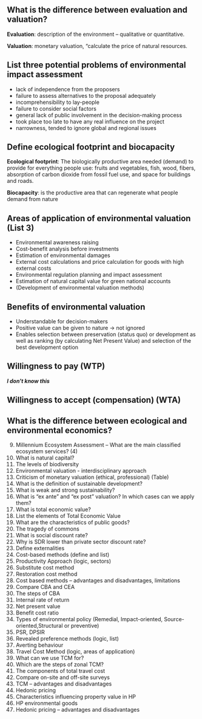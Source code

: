 ## What is the difference between evaluation and valuation?
**Evaluation**: description of the environment – qualitative or quantitative.

**Valuation**: monetary valuation, “calculate the price of natural resources.


## List three potential problems of environmental impact assessment
- lack of independence from the proposers
- failure to assess alternatives to the proposal adequately
- incomprehensibility to lay-people
- failure to consider social factors
- general lack of public involvement in the decision-making process
- took place too late to have any real influence on the project
- narrowness, tended to ignore global and regional issues

## Define ecological footprint and biocapacity
**Ecological footprint**: The biologically productive area needed (demand) to provide for everything people use: fruits and vegetables, fish, wood, fibers, absorption of carbon dioxide from fossil fuel use, and space for buildings and roads.

**Biocapacity**: is the productive area that can regenerate what people demand from nature


## Areas of application of environmental valuation (List 3)
- Environmental awareness raising
- Cost-benefit analysis before investments
- Estimation of environmental damages
- External cost calculations and price calculation for goods with high external costs
- Environmental regulation planning and impact assessment
- Estimation of natural capital value for green national accounts
- (Development of environmental valuation methods)


## Benefits of environmental valuation
- Understandable for decision-makers
- Positive value can be given to nature → not ignored
- Enables selection between preservation (status quo) or development as well as ranking (by calculating Net Present Value) and selection of the best development option


## Willingness to pay (WTP)
___I don't know this___

## Willingness to accept (compensation) (WTA)

## What is the difference between ecological and environmental economics?

9. Millennium Ecosystem Assessment – What are the main classified ecosystem services? (4)
10. What is natural capital?
11. The levels of biodiversity
12. Environmental valuation - interdisciplinary approach
13. Criticism of monetary valuation (ethical, professional) (Table)
14. What is the definition of sustainable development?
15. What is weak and strong sustainability?
16. What is “ex ante” and “ex post” valuation? In which cases can we apply them?
17. What is total economic value?
18. List the elements of Total Economic Value
19. What are the characteristics of public goods?
20. The tragedy of commons
21. What is social discount rate?
22. Why is SDR lower than private sector discount rate?
23. Define externalities
24. Cost-based methods (define and list)
25. Productivity Approach (logic, sectors)
26. Substitute cost method
27. Restoration cost method
28. Cost based methods – advantages and disadvantages, limitations
29. Compare CBA and CEA
30. The steps of CBA
31. Internal rate of return
32. Net present value
33. Benefit cost ratio
34. Types of environmental policy (Remedial, Impact-oriented, Source-oriented,Structural or preventive)
35. PSR, DPSIR
36. Revealed preference methods (logic, list)
37. Averting behaviour
38. Travel Cost Method (logic, areas of application)
39. What can we use TCM for?
40. Which are the steps of zonal TCM?
41. The components of total travel cost
42. Compare on-site and off-site surveys
43. TCM – advantages and disadvantages
44. Hedonic pricing
45. Characteristics influencing property value in HP
46. HP environmental goods
47. Hedonic pricing – advantages and disadvantages
